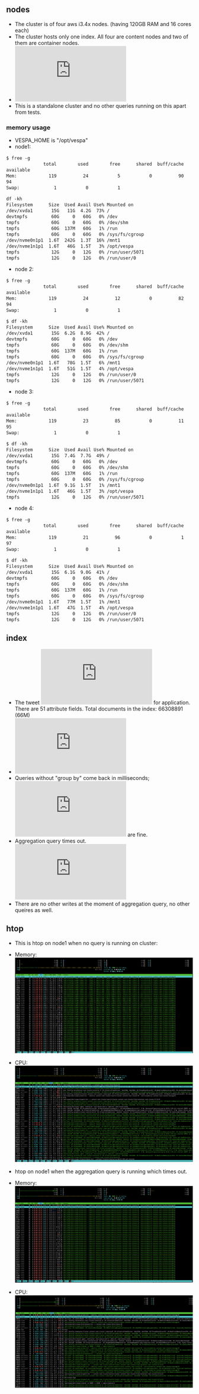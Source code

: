 ## nodes
- The cluster is of four aws i3.4x nodes. (having 120GB RAM and 16 cores each)
- The cluster hosts only one index. All four are content nodes and two of them are container nodes.
- ![services.xml](https://github.com/yogin16/tweet-vespa-app/blob/master/src/main/application/services.xml)
- This is a standalone cluster and no other queries running on this apart from tests.

### memory usage
- VESPA_HOME is "/opt/vespa"
- node1:
```!bash
$ free -g
              total        used        free      shared  buff/cache   available
Mem:            119          24           5           0          90          94
Swap:             1           0           1
```

```!bash
df -kh
Filesystem      Size  Used Avail Use% Mounted on
/dev/xvda1       15G   11G  4.2G  73% /
devtmpfs         60G     0   60G   0% /dev
tmpfs            60G     0   60G   0% /dev/shm
tmpfs            60G  137M   60G   1% /run
tmpfs            60G     0   60G   0% /sys/fs/cgroup
/dev/nvme0n1p1  1.6T  242G  1.3T  16% /mnt1
/dev/nvme1n1p1  1.6T   46G  1.5T   3% /opt/vespa
tmpfs            12G     0   12G   0% /run/user/5071
tmpfs            12G     0   12G   0% /run/user/0
```

- node 2:
```!bash
$ free -g
              total        used        free      shared  buff/cache   available
Mem:            119          24          12           0          82          94
Swap:             1           0           1
```

```!bash
$ df -kh
Filesystem      Size  Used Avail Use% Mounted on
/dev/xvda1       15G  6.2G  8.9G  42% /
devtmpfs         60G     0   60G   0% /dev
tmpfs            60G     0   60G   0% /dev/shm
tmpfs            60G  137M   60G   1% /run
tmpfs            60G     0   60G   0% /sys/fs/cgroup
/dev/nvme0n1p1  1.6T   78G  1.5T   6% /mnt1
/dev/nvme1n1p1  1.6T   51G  1.5T   4% /opt/vespa
tmpfs            12G     0   12G   0% /run/user/0
tmpfs            12G     0   12G   0% /run/user/5071
```

- node 3:
```!
$ free -g
              total        used        free      shared  buff/cache   available
Mem:            119          23          85           0          11          95
Swap:             1           0           1
```

```!bash
$ df -kh
Filesystem      Size  Used Avail Use% Mounted on
/dev/xvda1       15G  7.4G  7.7G  49% /
devtmpfs         60G     0   60G   0% /dev
tmpfs            60G     0   60G   0% /dev/shm
tmpfs            60G  137M   60G   1% /run
tmpfs            60G     0   60G   0% /sys/fs/cgroup
/dev/nvme0n1p1  1.6T  9.1G  1.5T   1% /mnt1
/dev/nvme1n1p1  1.6T   46G  1.5T   3% /opt/vespa
tmpfs            12G     0   12G   0% /run/user/5071
```

- node 4:
```!bash
$ free -g
              total        used        free      shared  buff/cache   available
Mem:            119          21          96           0           1          97
Swap:             1           0           1
```

```!bash
$ df -kh
Filesystem      Size  Used Avail Use% Mounted on
/dev/xvda1       15G  6.1G  9.0G  41% /
devtmpfs         60G     0   60G   0% /dev
tmpfs            60G     0   60G   0% /dev/shm
tmpfs            60G  137M   60G   1% /run
tmpfs            60G     0   60G   0% /sys/fs/cgroup
/dev/nvme0n1p1  1.6T   77M  1.5T   1% /mnt1
/dev/nvme1n1p1  1.6T   47G  1.5T   4% /opt/vespa
tmpfs            12G     0   12G   0% /run/user/0
tmpfs            12G     0   12G   0% /run/user/5071
```

## index

- The tweet ![search definition](https://github.com/yogin16/tweet-vespa-app/blob/master/src/main/application/searchdefinitions/tweet.sd) for application. There are 51 attribute fields. Total documents in the index:
66308891 (66M)
- ![Metrics API Response](https://github.com/yogin16/tweet-vespa-app/blob/master/matrics-api-response.js)
- Queries without "group by" come back in milliseconds; ![search queries](https://github.com/yogin16/tweet-vespa-app/blob/master/requests/search-query.json) are fine. 
- Aggregation query times out. ![sample aggregation](https://github.com/yogin16/tweet-vespa-app/blob/master/requests/aggregation-query.json)
- There are no other writes at the moment of aggregation query, no other queires as well.

## htop

- This is htop on node1 when no query is running on cluster:
- Memory:
![Memory](https://github.com/yogin16/tweet-vespa-app/blob/master/images/mem-with-no-queries.png)
- CPU:
![CPU](https://github.com/yogin16/tweet-vespa-app/blob/master/images/cpu-with-no-queries.png)


- htop on node1 when the aggregation query is running which times out.
- Memory:
![Memory](https://github.com/yogin16/tweet-vespa-app/blob/master/images/mem-when-agg-running.png)
- CPU: 
![CPU](https://github.com/yogin16/tweet-vespa-app/blob/master/images/cpu-when-agg-running.png)
